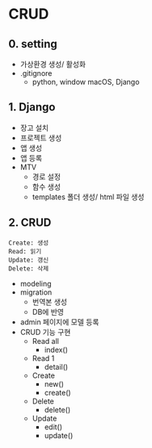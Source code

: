 # CRUD

## 0. setting

- 가상환경 생성/ 활성화
- .gitignore
    - python, window macOS, Django

## 1. Django

- 장고 설치
- 프로젝트 생성
- 앱 생성
- 앱 등록
- MTV
    - 경로 설정
    - 함수 생성
    - templates 폴더 생성/ html 파일 생성

## 2. CRUD
```
Create: 생성
Read: 읽기
Update: 갱신
Delete: 삭제
```

- modeling
- migration
    - 번역본 생성
    - DB에 반영
- admin 페이지에 모델 등록
- CRUD 기능 구현
    - Read all
        - index()
    - Read 1 
        - detail()
    - Create
        - new()
        - create()
    - Delete
        - delete()
    - Update
        - edit()
        - update()